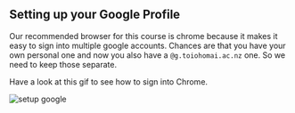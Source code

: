 ## Setting up your Google Profile

Our recommended browser for this course is chrome because it makes it easy to sign into multiple google accounts. Chances are that you have your own personal one and now you also have a `@g.toiohomai.ac.nz` one. So we need to keep those separate. 

Have a look at this gif to see how to sign into Chrome. 

<img src="https://cl.ly/1D2B331o2g2C/download/setup-google.gif" alt="setup google">